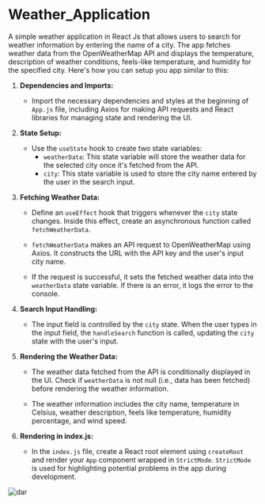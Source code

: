 # Weather_Application
A simple weather application in React Js that allows users to search for weather information by entering the name of a city. The app fetches weather data from the OpenWeatherMap API and displays the temperature, description of weather conditions, feels-like temperature, and humidity for the specified city. 
Here's how you can setup you app similar to this:

1. **Dependencies and Imports:**
   - Import the necessary dependencies and styles at the beginning of `App.js` file, including Axios for making API requests and React libraries for managing state and rendering the UI.

2. **State Setup:**
   - Use the `useState` hook to create two state variables:
     - `weatherData`: This state variable will store the weather data for the selected city once it's fetched from the API.
     - `city`: This state variable is used to store the city name entered by the user in the search input.

3. **Fetching Weather Data:**
   - Define an `useEffect` hook that triggers whenever the `city` state changes. Inside this effect, create an asynchronous function called `fetchWeatherData`.

   - `fetchWeatherData` makes an API request to OpenWeatherMap using Axios. It constructs the URL with the API key and the user's input city name.

   - If the request is successful, it sets the fetched weather data into the `weatherData` state variable. If there is an error, it logs the error to the console.

4. **Search Input Handling:**
   - The input field is controlled by the `city` state. When the user types in the input field, the `handleSearch` function is called, updating the `city` state with the user's input.

5. **Rendering the Weather Data:**
   - The weather data fetched from the API is conditionally displayed in the UI. Check if `weatherData` is not null (i.e., data has been fetched) before rendering the weather information.

   - The weather information includes the city name, temperature in Celsius, weather description, feels like temperature, humidity percentage, and wind speed.

6. **Rendering in index.js:**
   - In the `index.js` file, create a React root element using `createRoot` and render your `App` component wrapped in `StrictMode`. `StrictMode` is used for highlighting potential problems in the app during development.


![dar](https://github.com/jimmyurl/Weather_Application/assets/33938444/f2988141-e6e8-4b61-893b-485c9d9ce48a)
